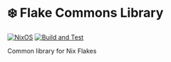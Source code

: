 # :snowflake: Flake Commons Library

[![NixOS][nixos-badge]][nixos]
[![Build and Test][ci-badge]][ci]

Common library for Nix Flakes

[nixos]: https://nixos.org/
[nixos-badge]: https://img.shields.io/badge/NixOS-blue.svg?logo=NixOS&logoColor=white
[ci]: https://garnix.io/repo/rake5k/flake-commons
[ci-badge]: https://img.shields.io/endpoint.svg?url=https%3A%2F%2Fgarnix.io%2Fapi%2Fbadges%2Frake5k%2Fflake-commons%3Fbranch%3Dmain
